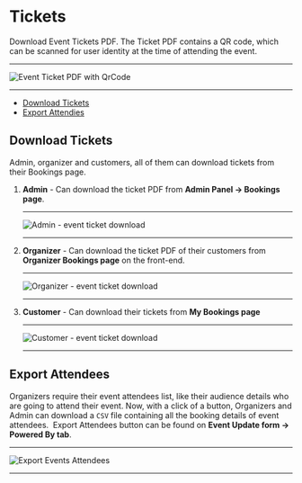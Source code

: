 # Tickets

Download Event Tickets PDF. The Ticket PDF contains a QR code, which can be scanned for user identity at the time of attending the event.

---

![Event Ticket PDF with QrCode](https://eventmie-pro-docs.classiebit.com/images/event-ticket-download.jpg "Event Ticket PDF with QrCode")

---


- [Download Tickets](#Download-Tickets)
- [Export Attendies](#Export-Attendies)


<a name="Download-Tickets"></a>
## Download Tickets

Admin, organizer and customers, all of them can download tickets from their Bookings page.

1. **Admin** - Can download the ticket PDF from **Admin Panel -> Bookings page**.

    ---

    ![Admin - event ticket download](https://eventmie-pro-docs.classiebit.com/images/download-ticket-admin.jpg "Admin - event ticket download")

    ---

2. **Organizer** - Can download the ticket PDF of their customers from **Organizer Bookings page** on the front-end.

    ---

    ![Organizer - event ticket download](https://eventmie-pro-docs.classiebit.com/images/download-ticket-organizer.jpg "Organizer - event ticket download")

    ---

3. **Customer** - Can download their tickets from **My Bookings page**

    ---

    ![Customer - event ticket download](https://eventmie-pro-docs.classiebit.com/images/download-ticket-customer.jpg "Customer - event ticket download")

    ---


<a name="Export-Attendees"></a>
## Export Attendees

Organizers require their event attendees list, like their audience details who are going to attend their event. Now, with a click of a button, Organizers and Admin can download a `CSV` file containing all the booking details of event attendees. &nbsp;<larecipe-button type="black" size="sm">Export Attendees</larecipe-button> button can be found on **Event Update form -> Powered By tab**.

---

![Export Events Attendees](https://eventmie-pro-docs.classiebit.com/images/export-event-attendees.jpg "Export Events Attendees")

---
